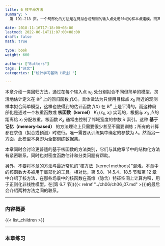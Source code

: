 ```yaml
---
title: 6 核平滑方法
summary: >
  第 191-218 页。一个局部化的方法是在待拟合或预测的输入点处用邻域的样本点建模，而其局部化是通过权重函数，或成为核函数，来实现的。

date: 2018-11-16T17:18:00+08:00
lastmod: 2022-06-14T11:07:00+08:00
draft: false
math: true

type: book
weight: 600

authors: ["Butters"]
tags: ["译文"]
categories: ["统计学习基础（译注）"]

---
```


本章介绍一类回归方法，通过在每个输入点 $x_0$ 处分别拟合不同但简单的模型，灵活地估计定义在 $\mathbb{R}^p$ 上的回归函数 $f(X)$。具体做法为只使用目标点 $x_0$ 附近的观测样本拟合简单模型，这样也使得到的估计函数 $\hat{f}(X)$ 在 $\mathbb{R}^p$ 上是平滑的。而这种局部化是通过一个权重函数或 **核函数（kernel）** $K_\lambda(x_0, x_i)$ 实现的，根据与 $x_0$ 点的距离给 $x_i$ 分配权重。核函数 $K_\lambda$ 通常由控制了邻域宽度的参数 $\lambda$ 索引。这种 **基于记忆（memory-based）** 的方法理论上只需要很少甚至不需要训练；所有的计算都在求值（拟合或预测）时进行。唯一需要从训练集中确定的参数为 $\lambda$。然而另一方面，此模型本身即为全部训练数据集。

本章同时会讨论更普适的基于核函数的方法类别，它们与其他章节中的结构化方法有紧密联系，同时也对密度函数估计和分类问题有帮助。

另外，不要将本章的方法与最近常见的“核方法（kernel methods）”混淆。本章中的核函数大多被用于局部化的工具。相对比，第 5.8、14.5.4、18.5 节和第 12 章中介绍了核方法，在那些场景中的核函数在高维（隐含）特征空间上计算内积，用于正则化非线性模型。在[第 6.7 节]({{< relref "../ch06/ch06_07.md" >}})的最后会介绍两种方法之间的联系。

----------
### 内容概要
{{< list_children >}}

----------
### 本章练习
